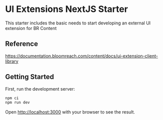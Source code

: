 # UI Extensions NextJS Starter

This starter includes the basic needs to start developing an external UI extension for BR Content

## Reference
https://documentation.bloomreach.com/content/docs/ui-extension-client-library

## Getting Started

First, run the development server:

```bash
npm ci
npm run dev
```

Open [http://localhost:3000](http://localhost:3000) with your browser to see the result.